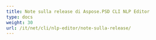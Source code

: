 ```yaml
---
title: Note sulla release di Aspose.PSD CLI NLP Editor
type: docs
weight: 30
url: /it/net/cli/nlp-editor/note-sulla-release/
---
```

